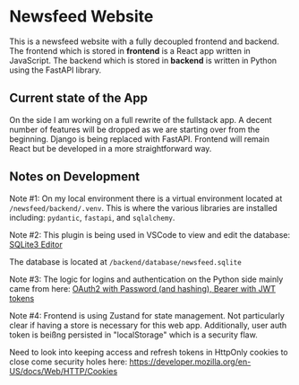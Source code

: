 Newsfeed Website
========================

This is a newsfeed website with a fully decoupled frontend and backend. The frontend which is stored in **frontend**
is a React app written in JavaScript. The backend which is stored in **backend** is written in Python using the FastAPI
library.

## Current state of the App

On the side I am working on a full rewrite of the fullstack app. A decent number of features will be dropped as we are 
starting over from the beginning. Django is being replaced with FastAPI. Frontend will remain React but be developed in 
a more straightforward way.

## Notes on Development

Note #1: On my local environment there is a virtual environment located at `/newsfeed/backend/.venv`. This is where the
various libraries are installed including: `pydantic`, `fastapi`, and `sqlalchemy`.

Note #2: This plugin is being used in VSCode to view and edit the database: [SQLite3 Editor](https://marketplace.visualstudio.com/items?itemName=yy0931.vscode-sqlite3-editor)

The database is located at `/backend/database/newsfeed.sqlite`

Note #3: The logic for logins and authentication on the Python side mainly came from here: [OAuth2 with Password (and hashing), Bearer with JWT tokens](https://fastapi.tiangolo.com/tutorial/security/oauth2-jwt/)

Note #4: Frontend is using Zustand for state management. Not particularly clear if having a store is necessary for this web app.
Additionally, user auth token is beißng persisted in "localStorage" which is a security flaw. 

Need to look into keeping access and refresh tokens in HttpOnly cookies to close come security holes here: https://developer.mozilla.org/en-US/docs/Web/HTTP/Cookies